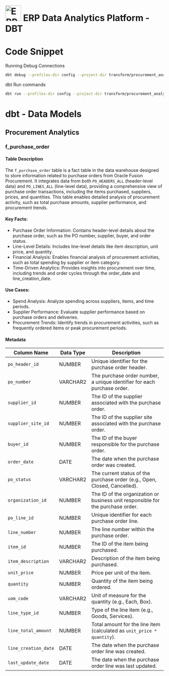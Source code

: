 <h1>
    <img
        src="..\asset\logo.svg"
        alt="ERP Data Analytics logo"
        height=50
    />
    ERP Data Analytics Platform - DBT
</h1>

# Code Snippet
Running Debug Connections
```bash
dbt debug --profiles-dir config --project-dir transform/procurement_analytics
```

dbt Run commands
```bash
dbt run --profiles-dir config --project-dir transform/procurement_analytics
```

# dbt - Data Models
## Procurement Analytics
### f_purchase_order
#### Table Description
The `f_purchase_order` table is a fact table in the data warehouse designed to store information related to purchase orders from Oracle Fusion Procurement. It integrates data from both `PO_HEADERS_ALL` (header-level data) and `PO_LINES_ALL` (line-level data), providing a comprehensive view of purchase order transactions, including the items purchased, suppliers, prices, and quantities. This table enables detailed analysis of procurement activity, such as total purchase amounts, supplier performance, and procurement trends.
#### Key Facts:
- Purchase Order Information: Contains header-level details about the purchase order, such as the PO number, supplier, buyer, and order status.
- Line-Level Details: Includes line-level details like item description, unit price, and quantity.
- Financial Analysis: Enables financial analysis of procurement activities, such as total spending by supplier or item category.
- Time-Driven Analytics: Provides insights into procurement over time, including trends and order cycles through the order_date and line_creation_date.
#### Use Cases:
- Spend Analysis: Analyze spending across suppliers, items, and time periods.
- Supplier Performance: Evaluate supplier performance based on purchase orders and deliveries.
- Procurement Trends: Identify trends in procurement activities, such as frequently ordered items or peak procurement periods.
#### Metadata
| Column Name          | Data Type  | Description |
|----------------------|------------|-------------|
| `po_header_id`        | NUMBER     | Unique identifier for the purchase order header. |
| `po_number`           | VARCHAR2   | The purchase order number, a unique identifier for each purchase order. |
| `supplier_id`         | NUMBER     | The ID of the supplier associated with the purchase order. |
| `supplier_site_id`    | NUMBER     | The ID of the supplier site associated with the purchase order. |
| `buyer_id`            | NUMBER     | The ID of the buyer responsible for the purchase order. |
| `order_date`          | DATE       | The date when the purchase order was created. |
| `po_status`           | VARCHAR2   | The current status of the purchase order (e.g., Open, Closed, Cancelled). |
| `organization_id`     | NUMBER     | The ID of the organization or business unit responsible for the purchase order. |
| `po_line_id`          | NUMBER     | Unique identifier for each purchase order line. |
| `line_number`         | NUMBER     | The line number within the purchase order. |
| `item_id`             | NUMBER     | The ID of the item being purchased. |
| `item_description`    | VARCHAR2   | Description of the item being purchased. |
| `unit_price`          | NUMBER     | Price per unit of the item. |
| `quantity`            | NUMBER     | Quantity of the item being ordered. |
| `uom_code`            | VARCHAR2   | Unit of measure for the quantity (e.g., Each, Box). |
| `line_type_id`        | NUMBER     | Type of the line item (e.g., Goods, Services). |
| `line_total_amount`   | NUMBER     | Total amount for the line item (calculated as `unit_price * quantity`). |
| `line_creation_date`  | DATE       | The date when the purchase order line was created. |
| `last_update_date`    | DATE       | The date when the purchase order line was last updated. |